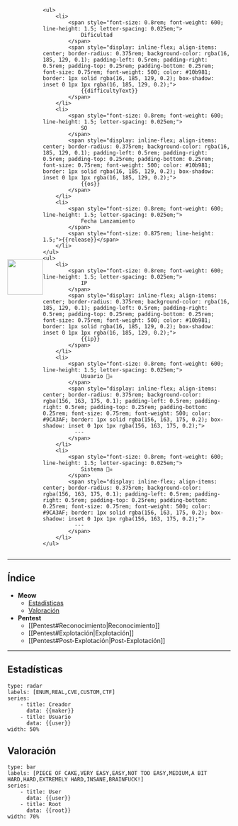
<div
	style="display: flex; align-items: center;"
>
	<img
		src="https://www.hackthebox.com{{avatar}}"
		style="width: 5rem; height: 5rem;"
	/>
	
	<ul>
		<li>
			<span style="font-size: 0.8rem; font-weight: 600; line-height: 1.5; letter-spacing: 0.025em;">
				Dificultad
			</span>
			<span style="display: inline-flex; align-items: center; border-radius: 0.375rem; background-color: rgba(16, 185, 129, 0.1); padding-left: 0.5rem; padding-right: 0.5rem; padding-top: 0.25rem; padding-bottom: 0.25rem; font-size: 0.75rem; font-weight: 500; color: #10b981; border: 1px solid rgba(16, 185, 129, 0.2); box-shadow: inset 0 1px 1px rgba(16, 185, 129, 0.2);">
				{{difficultyText}}
			</span>
		</li>
		<li>
			<span style="font-size: 0.8rem; font-weight: 600; line-height: 1.5; letter-spacing: 0.025em;">
				SO
			</span>
			<span style="display: inline-flex; align-items: center; border-radius: 0.375rem; background-color: rgba(16, 185, 129, 0.1); padding-left: 0.5rem; padding-right: 0.5rem; padding-top: 0.25rem; padding-bottom: 0.25rem; font-size: 0.75rem; font-weight: 500; color: #10b981; border: 1px solid rgba(16, 185, 129, 0.2); box-shadow: inset 0 1px 1px rgba(16, 185, 129, 0.2);">
				{{os}}
			</span>
		</li>
		<li>
			<span style="font-size: 0.8rem; font-weight: 600; line-height: 1.5; letter-spacing: 0.025em;">
				Fecha Lanzamiento
			</span>
			<span style="font-size: 0.875rem; line-height: 1.5;">{{release}}</span>
		</li>
	</ul>
	<ul>
		<li>
			<span style="font-size: 0.8rem; font-weight: 600; line-height: 1.5; letter-spacing: 0.025em;">
				IP
			</span>
			<span style="display: inline-flex; align-items: center; border-radius: 0.375rem; background-color: rgba(16, 185, 129, 0.1); padding-left: 0.5rem; padding-right: 0.5rem; padding-top: 0.25rem; padding-bottom: 0.25rem; font-size: 0.75rem; font-weight: 500; color: #10b981; border: 1px solid rgba(16, 185, 129, 0.2); box-shadow: inset 0 1px 1px rgba(16, 185, 129, 0.2);">
				{{ip}}
			</span>
		</li>
		<li>
			<span style="font-size: 0.8rem; font-weight: 600; line-height: 1.5; letter-spacing: 0.025em;">
				Usuario 🏴‍☠️
			</span>
			<span style="display: inline-flex; align-items: center; border-radius: 0.375rem; background-color: rgba(156, 163, 175, 0.1); padding-left: 0.5rem; padding-right: 0.5rem; padding-top: 0.25rem; padding-bottom: 0.25rem; font-size: 0.75rem; font-weight: 500; color: #9CA3AF; border: 1px solid rgba(156, 163, 175, 0.2); box-shadow: inset 0 1px 1px rgba(156, 163, 175, 0.2);">
			  ---
			</span>
		</li>
		<li>
			<span style="font-size: 0.8rem; font-weight: 600; line-height: 1.5; letter-spacing: 0.025em;">
				Sistema 🏴‍☠️
			</span>
			<span style="display: inline-flex; align-items: center; border-radius: 0.375rem; background-color: rgba(156, 163, 175, 0.1); padding-left: 0.5rem; padding-right: 0.5rem; padding-top: 0.25rem; padding-bottom: 0.25rem; font-size: 0.75rem; font-weight: 500; color: #9CA3AF; border: 1px solid rgba(156, 163, 175, 0.2); box-shadow: inset 0 1px 1px rgba(156, 163, 175, 0.2);">
			  ---
			</span>
		</li>
	</ul>
</div>

---

## Índice

- **Meow**
	- [Estadísticas](#Estadísticas)
	- [Valoración](#Valoración)
- **Pentest**
	- [[Pentest#Reconocimiento|Reconocimiento]]
	- [[Pentest#Explotación|Explotación]]
	- [[Pentest#Post-Explotación|Post-Explotación]]

---

## Estadísticas

```chart
type: radar
labels: [ENUM,REAL,CVE,CUSTOM,CTF]
series:
    - title: Creador
	  data: {{maker}}
    - title: Usuario
      data: {{user}}
width: 50%
```

## Valoración

```chart
type: bar
labels: [PIECE OF CAKE,VERY EASY,EASY,NOT TOO EASY,MEDIUM,A BIT HARD,HARD,EXTREMELY HARD,INSANE,BRAINFUCK!]
series:
    - title: User
	  data: {{user}}
	- title: Root
	  data: {{root}}
width: 70%
```
